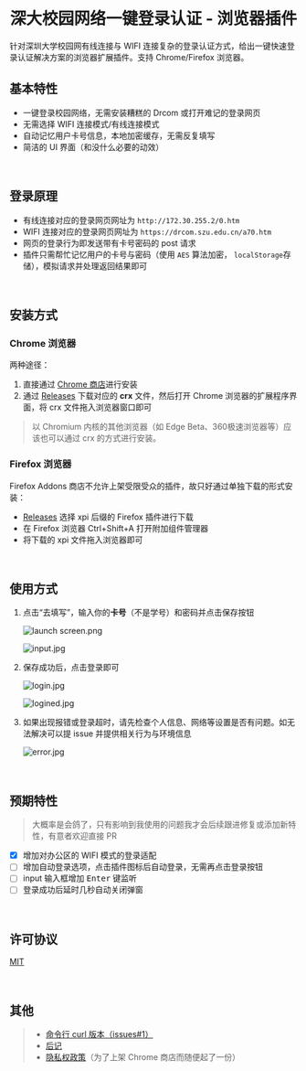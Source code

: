 <div align="center">
  <img src="https://i.loli.net/2020/09/19/W5ojBY1p8MmOG7X.png" alt=""/>
  <h1>深大校园网络一键登录认证 - 浏览器插件</h1>
</div>

针对深圳大学校园网有线连接与 WIFI 连接复杂的登录认证方式，给出一键快速登录认证解决方案的浏览器扩展插件。支持 Chrome/Firefox 浏览器。

## 基本特性

- 一键登录校园网络，无需安装糟糕的 Drcom 或打开难记的登录网页
- 无需选择 WIFI 连接模式/有线连接模式
- 自动记忆用户卡号信息，本地加密缓存，无需反复填写
- 简洁的 UI 界面（和没什么必要的动效）

<br>

## 登录原理

- 有线连接对应的登录网页网址为 `http://172.30.255.2/0.htm`
- WIFI 连接对应的登录网页网址为 `https://drcom.szu.edu.cn/a70.htm`
- 网页的登录行为即发送带有卡号密码的 post 请求
- 插件只需帮忙记忆用户的卡号与密码（使用 `AES` 算法加密， `localStorage`存储），模拟请求并处理返回结果即可

<br>

## 安装方式

### Chrome 浏览器

两种途径：

1. 直接通过 [Chrome 商店](https://chrome.google.com/webstore/detail/深大校园网络登录/mmeaolnimopgipjfbgobdlgkojojonop/)进行安装
2. 通过 [Releases](https://github.com/ceynri/szu-network-connecter/releases) 下载对应的 **crx** 文件，然后打开 Chrome 浏览器的扩展程序界面，将 crx 文件拖入浏览器窗口即可

> 以 Chromium 内核的其他浏览器（如 Edge Beta、360极速浏览器等）应该也可以通过 crx 的方式进行安装。

### Firefox 浏览器

Firefox Addons 商店不允许上架受限受众的插件，故只好通过单独下载的形式安装：

- [Releases](https://github.com/ceynri/szu-network-connecter/releases) 选择 xpi 后缀的 Firefox 插件进行下载
- 在 Firefox 浏览器 Ctrl+Shift+A 打开附加组件管理器
- 将下载的 xpi 文件拖入浏览器即可

<br>

## 使用方式

1. 点击“去填写”，输入你的**卡号**（不是学号）和密码并点击保存按钮

    ![launch screen.png](https://i.loli.net/2020/10/12/cg26MhuBJmSakCQ.png)

    ![input.jpg](https://i.loli.net/2020/09/14/CTSyHFpQDWXd72U.jpg)

2. 保存成功后，点击登录即可

    ![login.jpg](https://i.loli.net/2020/09/14/vFq1Qu7Dn8UCVrb.jpg)

    ![logined.jpg](https://i.loli.net/2020/09/14/KBgxod5qu3WlJfN.jpg)

3. 如果出现报错或登录超时，请先检查个人信息、网络等设置是否有问题。如无法解决可以提 issue 并提供相关行为与环境信息

    ![error.jpg](https://i.loli.net/2020/09/14/RuWUZjokFNHPt2Y.jpg)

<br>

## 预期特性

> 大概率是会鸽了，只有影响到我使用的问题我才会后续跟进修复或添加新特性，有意者欢迎直接 PR

- [x] 增加对办公区的 WIFI 模式的登录适配
- [ ] 增加自动登录选项，点击插件图标后自动登录，无需再点击登录按钮
- [ ] input 输入框增加 <kbd>Enter</kbd> 键监听
- [ ] 登录成功后延时几秒自动关闭弹窗

<br>

## 许可协议

[MIT](./LICENSE)

<br>

## 其他

> - [命令行 curl 版本（issues#1）](https://github.com/ceynri/szu-network-connecter/issues/1)
> - [后记](./record.md)
> - [隐私权政策](./privacy-policy.md)（为了上架 Chrome 商店而随便起了一份）

<br>
